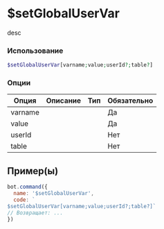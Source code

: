 # $setGlobalUserVar
desc
### Использование
```php
$setGlobalUserVar[varname;value;userId?;table?]
```

### Опции

| Опция | Описание | Тип | Обязательно |
|--------|-------------|------|----------|
| varname |  |  | Да | 
| value |  |  | Да | 
| userId |  |  | Нет |
| table |  |  | Нет |
## Пример(ы)

```javascript
bot.command({
  name: '$setGlobalUserVar',
  code: `
$setGlobalUserVar[varname;value;userId?;table?]`
// Возвращает: ...
})
```